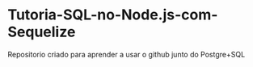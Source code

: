# Tutoria-SQL-no-Node.js-com-Sequelize
Repositorio criado para aprender a usar o github junto do Postgre+SQL
